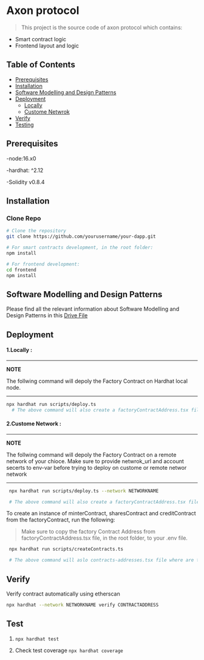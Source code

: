 # Axon protocol
> This project is the source code of axon protocol which contains:
- Smart contract logic
- Frontend layout and logic

## Table of Contents
- [Prerequisites](#prerequisites)
- [Installation](#installation)
- [Software Modelling and Design Patterns](#software-modelling-and-design-patterns)
- [Deployment](#deployment)
    - [Locally](#1.locally)
    - [Custome Netwrok](#2.custome-network)
- [Verify](#verify)
- [Testing](#testing)



## Prerequisites

-node:16.x0

-hardhat: ^2.12

-Solidity v0.8.4 


## Installation

### Clone Repo
```bash
# Clone the repository
git clone https://github.com/yourusername/your-dapp.git

# For smart contracts development, in the root folder:
npm install

# For frontend development:
cd frontend
npm install
```
## Software Modelling and Design Patterns

Please find all the relevant information about Software Modelling and Design Patterns in this [Drive File](https://drive.google.com/file/d/1Rsu-sjnc8A4TrsDYZGQ9UoHtas3sgVs2/view?usp=sharing)


## Deployment

#### 1.Locally : 

---
**NOTE**

The follwing command will depoly the Factory Contract on Hardhat local node.

---
```bash  
npx hardhat run scripts/deploy.ts
  # The above command will also create a factoryContractAddress.tsx file where are the newly created Factory contract addresses will be saved.
 ```

 #### 2.Custome Network :
---
**NOTE**

The follwing command will depoly the Factory Contract on a remote network of your chioce. Make sure to provide netwrok_url and account secerts to env-var before trying to deploy on custome or remote networ network

---

 ```bash
  npx hardhat run scripts/deploy.ts --network NETWORKNAME 

  # The above command will also create a factoryContractAddress.tsx file where the newly created Factory contract addresses will be saved.
  ```


To create an instance of minterContract, sharesContract and creditContract from the factoryContract, run the following:

> Make sure to copy the factory Contract Address from factoryContractAddress.tsx file, in the root folder, to your .env file.


 ```bash
  npx hardhat run scripts/createContracts.ts

  # The above command will aslo contracts-addresses.tsx file where are the new created contract addresses and projectId will be saved.
  ```


## Verify

Verify contract automatically using etherscan

``` bash 
npx hardhat --network NETWORKNAME verify CONTRACTADDRESS
```


## Test

1. ``` npx hardhat test ```

2. Check test coverage ``` npx hardhat coverage ```
